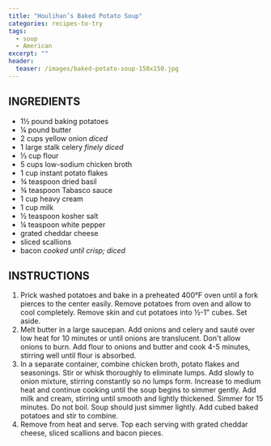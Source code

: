 ```yaml
---
title: "Houlihan’s Baked Potato Soup"
categories: recipes-to-try
tags: 
  - soup
  - American
excerpt: ""
header:
  teaser: /images/baked-potato-soup-150x150.jpg
---
```


## INGREDIENTS
* 1½ pound baking potatoes
* ¼ pound butter
* 2 cups yellow onion _diced_
* 1 large stalk celery _finely diced_
* ⅓ cup flour
* 5 cups low-sodium chicken broth
* 1 cup instant potato flakes
* ¾ teaspoon dried basil
* ¾ teaspoon Tabasco sauce
* 1 cup heavy cream
* 1 cup milk
* ½ teaspoon kosher salt
* ¼ teaspoon white pepper
* grated cheddar cheese
* sliced scallions
* bacon _cooked until crisp; diced_

## INSTRUCTIONS
1. Prick washed potatoes and bake in a preheated 400°F oven until a fork pierces to the center easily. Remove potatoes from oven and allow to cool completely. Remove skin and cut potatoes into ½-1&quot; cubes. Set aside.
2. Melt butter in a large saucepan. Add onions and celery and sauté over low heat for 10 minutes or until onions are translucent. Don't allow onions to burn. Add flour to onions and butter and cook 4-5 minutes, stirring well until flour is absorbed.
3. In a separate container, combine chicken broth, potato flakes and seasonings. Stir or whisk thoroughly to eliminate lumps. Add slowly to onion mixture, stirring constantly so no lumps form. Increase to medium heat and continue cooking until the soup begins to simmer gently. Add milk and cream, stirring until smooth and lightly thickened. Simmer for 15 minutes. Do not boil. Soup should just simmer lightly. Add cubed baked potatoes and stir to combine.
4. Remove from heat and serve. Top each serving with grated cheddar cheese, sliced scallions and bacon pieces.
